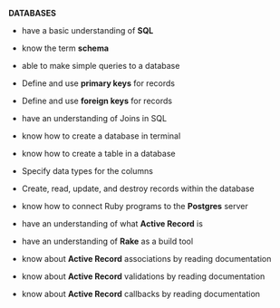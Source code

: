**DATABASES**

<!-- - Create databases and tables within databases using the command line interface
- Create and destroy columns within the database
- Specify data types for the columns
- Create, read, update, and destroy records within the database
- Define and use primary keys for records
- Define and use foreign keys for records
- Create join tables
- Describe at least two aggregate functions
- Describe “model” and “class”, and the relationships thereof
- Create models which correspond to database tables
- Create applications which are able to create, read, update, and destroy individual records by way of the Ruby objects in question
- Describe the procedure for and differences between creating an object and creating a record for that object
- Recreate ActiveRecord’s core functions (namely, writing to and fetching from the database) with custom methods using SQL
- Describe and make use of ActiveRecord’s core methods.
- Describe and define 1-1, 1-many, and many-many relationships
- Define relationships between models by way of ActiveRecord associations
- Use Ruby to create relationships between individual records
- Test models and relationships with well-written specs
- Create coherent plans for models and relationships thereof before coding starts -->

- have a basic understanding of **SQL**

- know the term **schema**

- able to make simple queries to a database

- Define and use **primary keys** for records

- Define and use **foreign keys** for records

- have an understanding of Joins in SQL

- know how to create a database in terminal

- know how to create a table in a database

- Specify data types for the columns

- Create, read, update, and destroy records within the database

- know how to connect Ruby programs to the **Postgres** server

- have an understanding of what **Active Record** is

- have an understanding of **Rake** as a build tool

- know about **Active Record** associations by reading documentation

- know about **Active Record** validations by reading documentation

- know about **Active Record** callbacks by reading documentation
